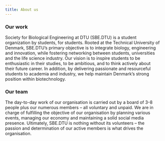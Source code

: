 ```yaml
---
title: About us
---
```


### Our work
Society for Biological Engineering at DTU (SBE.DTU) is a student organization by students, for students. Rooted at the Technical University of Denmark, SBE.DTU’s primary objective is to integrate biology, engineering and innovation, while fostering networking between students, universities and the life science industry. Our vision is to inspire students to be enthusiastic in their studies, to be ambitious, and to think actively about their future career. In addition, by delivering passionate and resourceful students to academia and industry, we help maintain Denmark’s strong position within biotechnology. 

### Our team
The day-to-day work of our organisation is carried out by a board of 3-8 people plus our numerous members – all voluntary and unpaid. We are in charge of fulfilling the objective of our organisation by planning various events, managing our economy and maintaining a solid social media presence. Ultimately, SBE.DTU is nothing without its volunteers – the passion and determination of our active members is what drives the organisation.  
